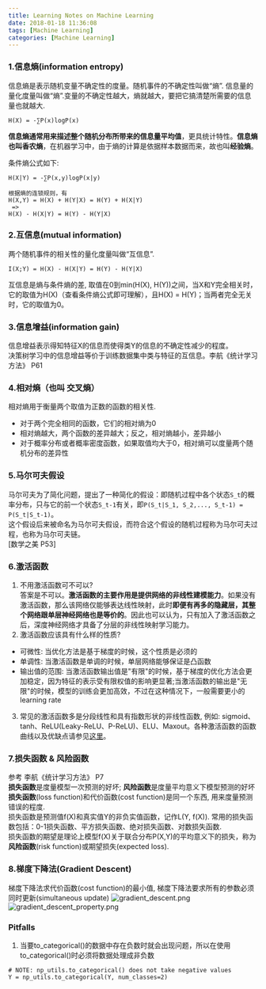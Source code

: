 ```yaml
---
title: Learning Notes on Machine Learning
date: 2018-01-18 11:36:08
tags: [Machine Learning]
categories: [Machine Learning]
---
```

### 1.信息熵(information entropy)
信息熵是表示随机变量不确定性的度量。随机事件的不确定性叫做“熵”. 信息量的量化度量叫做“熵”.变量的不确定性越大，熵就越大，要把它搞清楚所需要的信息量也就越大.  
```
H(X) = -∑P(x)logP(x)
```
**信息熵通常用来描述整个随机分布所带来的信息量平均值**，更具统计特性。**信息熵也叫香农熵**，在机器学习中，由于熵的计算是依据样本数据而来，故也叫**经验熵**。  

条件熵公式如下:  
```
H(X|Y) = -∑P(x,y)logP(x|y)
```
```
根据熵的连锁规则，有
H(X,Y) = H(X) + H(Y|X) = H(Y) + H(X|Y)
 =>
H(X) - H(X|Y) = H(Y) - H(Y|X)
```

### 2.互信息(mutual information)
两个随机事件的相关性的量化度量叫做“互信息”.  
```
I(X;Y) = H(X) - H(X|Y) = H(Y) - H(Y|X)
```
互信息是熵与条件熵的差, 取值在0到min(H(X), H(Y))之间，当X和Y完全相关时，它的取值为H(X)（查看条件熵公式即可理解），且H(X) = H(Y)；当两者完全无关时，它的取值为0。

### 3.信息增益(information gain)
信息增益表示得知特征X的信息而使得类Y的信息的不确定性减少的程度。  
决策树学习中的信息增益等价于训练数据集中类与特征的互信息。李航《统计学习方法》 P61  

### 4.相对熵（也叫 交叉熵）
相对熵用于衡量两个取值为正数的函数的相关性.  
+ 对于两个完全相同的函数，它们的相对熵为0
+ 相对熵越大，两个函数的差异越大；反之，相对熵越小，差异越小
+ 对于概率分布或者概率密度函数，如果取值均大于0，相对熵可以度量两个随机分布的差异性

### 5.马尔可夫假设
马尔可夫为了简化问题，提出了一种简化的假设：即随机过程中各个状态`S_t`的概率分布，只与它的前一个状态`S_t-1`有关，即`P(S_t|S_1, S_2,..., S_t-1) = P(S_t|S_t-1)`。  
这个假设后来被命名为马尔可夫假设，而符合这个假设的随机过程称为马尔可夫过程，也称为马尔可夫链。  
[数学之美 P53]  

### 6.激活函数
1. 不用激活函数可不可以?  
 答案是不可以。**激活函数的主要作用是提供网络的非线性建模能力**。如果没有激活函数，那么该网络仅能够表达线性映射，此时**即便有再多的隐藏层，其整个网络跟单层神经网络也是等价的**。因此也可以认为，只有加入了激活函数之后，深度神经网络才具备了分层的非线性映射学习能力。
2. 激活函数应该具有什么样的性质?  
 * 可微性: 当优化方法是基于梯度的时候，这个性质是必须的
 * 单调性: 当激活函数是单调的时候，单层网络能够保证是凸函数
 * 输出值的范围: 当激活函数输出值是"有限"的时候，基于梯度的优化方法会更加稳定，因为特征的表示受有限权值的影响更显著;当激活函数的输出是"无限"的时候，模型的训练会更加高效，不过在这种情况下，一般需要更小的learning rate
3. 常见的激活函数多是分段线性和具有指数形状的非线性函数, 例如: sigmoid、tanh、ReLU(Leaky-ReLU、P-ReLU)、ELU、Maxout。各种激活函数的函数曲线以及优缺点请参见[这里][深度学习笔记(三)：激活函数和损失函数]。

### 7.损失函数 & 风险函数
参考 李航《统计学习方法》 P7  
**损失函数**是度量模型一次预测的好坏; **风险函数**是度量平均意义下模型预测的好坏  
**损失函数**(loss function)和代价函数(cost function)是同一个东西, 用来度量预测错误的程度.  
损失函数是预测值f(X)和真实值Y的非负实值函数，记作L(Y, f(X)). 常用的损失函数包括：0-1损失函数、平方损失函数、绝对损失函数、对数损失函数.  
损失函数的期望是理论上模型f(X)关于联合分布P(X,Y)的平均意义下的损失，称为**风险函数**(risk function)或期望损失(expected loss).  

<!-- References -->
[深度学习笔记(三)：激活函数和损失函数]: http://blog.csdn.net/u014595019/article/details/52562159

### 8.梯度下降法(Gradient Descent)
梯度下降法求代价函数(cost function)的最小值, 梯度下降法要求所有的参数必须同时更新(simultaneous update)
![gradient_descent.png](./gradient_descent.png)
![gradient_descent_property.png](./gradient_descent_property.png)

### Pitfalls
1. 当要to_categorical()的数据中存在负数时就会出现问题，所以在使用to_categorical()时必须将数据处理成非负数
```
# NOTE: np_utils.to_categorical() does not take negative values
Y = np_utils.to_categorical(Y, num_classes=2)
```
